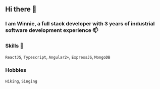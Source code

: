 ## Hi there 👋

### I am Winnie, a full stack developer with 3 years of industrial software development experience 📫

### Skills 🤔

`ReactJS`, `Typescript`, `Angular2+`, `ExpressJS`, `MongoDB`

### Hobbies

`Hiking`, `Singing`


